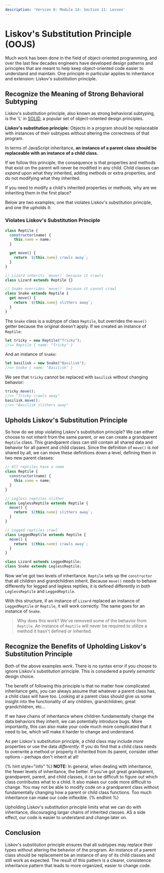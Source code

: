 ```yaml
---
description: 'Version 8: Module 14: Section 11: Lesson'
---
```


# Liskov's Substitution Principle \(OOJS\)

Much work has been done in the field of object-oriented programming, and over the last few decades engineers have developed design patterns and principles that are meant to help keep object-oriented code easier to understand and maintain. One principle in particular applies to inheritance and extension: Liskov's substitution principle.

## Recognize the Meaning of Strong Behavioral Subtyping

Liskov's substitution principle, also known as strong behavioral subtyping, is the 'L' in [SOLID](https://en.wikipedia.org/wiki/SOLID), a popular set of object-oriented design principles.

**Liskov's substitution principle**: Objects in a program should be replaceable with instances of their subtypes without altering the correctness of that program.

In terms of JavaScript inheritance, **an instance of a parent class should be replaceable with an instance of a child class.**

If we follow this principle, the consequence is that properties and methods that exist on the parent will never be modified in any child. Child classes can _expand_ upon what they inherited, adding methods or extra properties, and do not modifying what they inherited.

If you need to modify a child's inherited properties or methods, why are we inheriting them in the first place?

Below are two examples; one that violates Liskov's substitution principle, and one the upholds it:

### Violates Liskov's Substitution Principle

```javascript
class Reptile {
  constructor(name) {
    this.name = name;
  }

  get move() {
    return `${this.name} crawls away`;
  }
}

// Lizard inherits `move()` because it crawls
class Lizard extends Reptile {}

// Snake overrides `move()` because it cannot crawl
class Snake extends Reptile {
  get move() {
    return `${this.name} slithers away`;
  }
}
```

The `Snake` class is a subtype of class `Reptile`, but overrides the `move()` getter because the original doesn't apply. If we created an instance of `Reptile`:

```javascript
let tricky = new Reptile("Tricky");
//=> Reptile { name: "Tricky" }
```

And an instance of `Snake`:

```javascript
let basilisk = new Snake("Basilisk");
//=> Snake { name: "Basilisk" }
```

We see that `tricky` cannot be replaced with `basilisk` without changing behavior:

```javascript
tricky.move();
//=> "Tricky crawls away"
basilisk.move();
//=> "Basilisk slithers away"
```

## Upholds Liskov's Substitution Principle

So how do we stop violating Liskov's substitution principle? We can either choose to not inherit from the same parent, _or_ we can create a grandparent `Reptile` class. This grandparent class can still contain all shared data and behavior for all parent and child classes. Since the definition of `move()` is _not_ shared by all, we can move these definitions down a level, defining them in two new parent classes:

```javascript
// All reptiles have a name
class Reptile {
  constructor(name) {
    this.name = name;
  }
}

// Legless reptiles slither
class LeglessReptile extends Reptile {
  move() {
    return `${this.name} slithers away`;
  }
}

// Legged reptiles crawl
class LeggedReptile extends Reptile {
  move() {
    return `${this.name} crawls away`;
  }
}

class Lizard extends LeggedReptile;
class Snake extends LeglessReptile;
```

Now we've got two levels of inheritance. `Reptile` sets up the `constructor` that all children and grandchildren inherit. Because `move()` needs to behave differently for legged and legless reptiles, it is defined differently in both `LeglessReptile` and `LeggedReptile`.

With this structure, if an instance of `Lizard` replaced an instance of `LeggedReptile` _or_ `Reptile`, it will work correctly. The same goes for an instance of `Snake`.

> Why does this work? We've removed some of the behavior from `Reptile`. An instance of `Reptile` will never be required to utilize a method it hasn't defined or inherited.

## Recognize the Benefits of Upholding Liskov's Substitution Principle

Both of the above examples _work_. There is no syntax error if you choose to ignore Liskov's substitution principle. This is considered a purely _semantic_ design choice.

The benefit of following this principle is that no matter how complicated inheritance gets, you can always assume that whatever a parent class has, a child class will have too. Looking at a parent class should give us some insight into the functionality of any children, grandchildren, great grandchildren, etc...

If we have chains of inheritance where children fundamentally change the data behaviors they inherit, we can potentially introduce bugs. More importantly, this can also make your code much more complicated that it need to be, which will make it harder to change and understand.

As per Liskov's substitution principle, a child class may include _more_ properties or use the data _differently_. If you do find that a child class needs to overwrite a method or property it inherited from its parent, consider other options – perhaps don't inherit at all!

{% hint style="info" %}
**NOTE:** In general, when dealing with inheritance, the fewer levels of inheritance, the better. If you've got great grandparent, grandparent, parent, and child classes, it can be difficult to figure out which class contributes what to a child. It also makes our code more difficult to change. You may not be able to modify code on a grandparent class without fundamentally changing how a parent or child class functions. Too much inheritance can make our code inflexible.
{% endhint %}

Upholding Liskov's substitution principle limits what we can do with inheritance, discouraging largar chains of inherited classes. AS a side effect, our code is easier to understand and change later on.

## Conclusion

Liskov's substitution principle ensures that all subtypes may replace their types without altering the behavior of the program. An instance of a parent class should be replacement be an instance of any of its child classes and still work as expected. The result of this pattern is a clearer, consistence inheritance pattern that leads to more organized, easier to change code.

